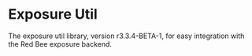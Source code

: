 # Exposure Util

The exposure util library, version r3.3.4-BETA-1, for easy integration with the Red Bee exposure backend.